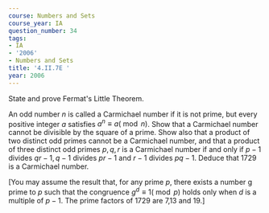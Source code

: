 ```yaml
---
course: Numbers and Sets
course_year: IA
question_number: 34
tags:
- IA
- '2006'
- Numbers and Sets
title: '4.II.7E '
year: 2006
---
```



State and prove Fermat's Little Theorem.

An odd number $n$ is called a Carmichael number if it is not prime, but every positive integer $a$ satisfies $a^{n} \equiv a(\bmod n)$. Show that a Carmichael number cannot be divisible by the square of a prime. Show also that a product of two distinct odd primes cannot be a Carmichael number, and that a product of three distinct odd primes $p, q, r$ is a Carmichael number if and only if $p-1$ divides $q r-1, q-1$ divides $p r-1$ and $r-1$ divides $p q-1$. Deduce that 1729 is a Carmichael number.

[You may assume the result that, for any prime $p$, there exists a number g prime to $p$ such that the congruence $g^{d} \equiv 1(\bmod p)$ holds only when $d$ is a multiple of $p-1$. The prime factors of 1729 are 7,13 and 19.]